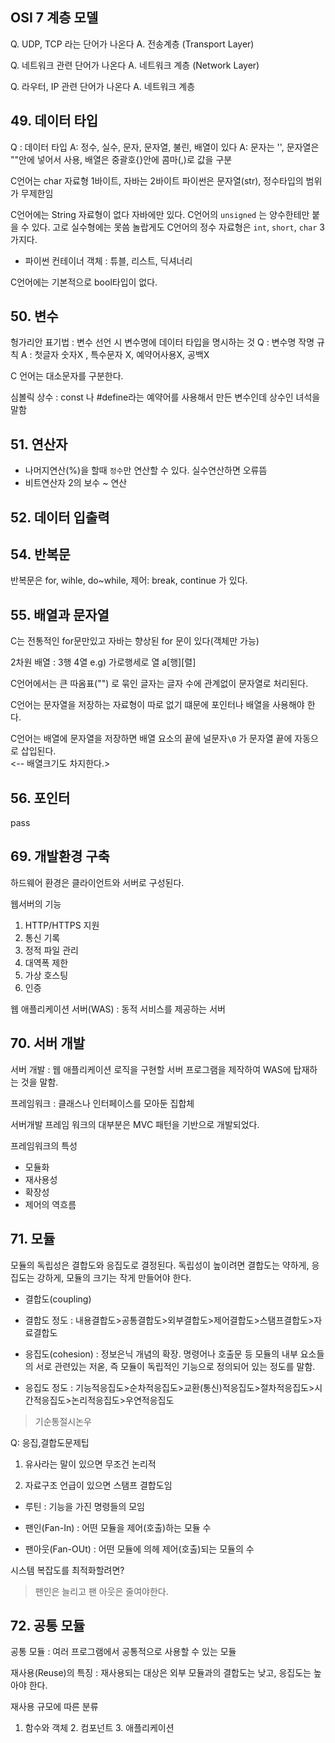 


## OSI 7 계층 모델
Q. UDP, TCP 라는 단어가 나온다 
A. 전송계층 (Transport Layer)

Q. 네트워크 관련 단어가 나온다
A. 네트워크 계층 (Network Layer)

Q. 라우터, IP 관련 단어가 나온다
A. 네트워크 계층


## 49. 데이터 타입
Q : 데이터 타입
A: 정수, 실수, 문자, 문자열, 불린, 배열이 있다
A: 문자는 '', 문자열은 ""안에 넣어서 사용, 배열은 중괄호{}안에 콤마(,)로 값을 구분

C언어는 char 자료형 1바이트, 자바는 2바이트
파이썬은 문자열(str), 정수타입의 범위가 무제한임

C언어에는 String 자료형이 없다 자바에만 있다.
C언어의 `unsigned` 는 양수한테만 붙을 수 있다. 고로 실수형에는 못씀
놀랍게도 C언어의 정수 자료형은 `int`, `short`, `char` 3가지다. 
- 파이썬 컨테이너 객체 : 튜블, 리스트, 딕셔너리

C언어에는 기본적으로 bool타입이 없다.

## 50. 변수
헝가리안 표기법 : 변수 선언 시 변수명에 데이터 타입을 명시하는 것
Q : 변수명 작명 규칙
A : 첫글자 숫자X , 특수문자 X, 예약어사용X, 공백X

C 언어는 대소문자를 구분한다.

심볼릭 상수 :  const 나 #define라는 예약어를 사용해서 만든 변수인데 상수인 녀석을 말함


## 51. 연산자
- 나머지연산(%)을 할때 `정수`만 연산할 수 있다. 실수연산하면 오류뜸
- 비트연산자
2의 보수 ~ 연산

## 52. 데이터 입출력

## 54. 반복문
반복문은 for, wihle, do~while, 제어: break, continue 가 있다.

## 55. 배열과 문자열
C는 전통적인 for문만있고 자바는 향상된 for 문이 있다(객체만 가능)

2차원 배열 : 3행 4열 e.g) 가로행세로 열 a[행][렬]

C언어에서는 큰 따옴표("") 로 묶인 글자는 글자 수에 관계없이 문자열로 처리된다.<br>

C언어는 문자열을 저장하는 자료형이 따로 없기 떄문에 포인터나 배열을 사용해야 한다.<br>

C언어는 배열에 문자열을 저장하면 배열 요소의 끝에 널문자`\0` 가 문자열 끝에 자동으로 삽입된다.<br> <-- 배열크기도 차지한다.>

## 56. 포인터
pass

 
 

 ## 69. 개발환경 구축
하드웨어 환경은 클라이언트와 서버로 구성된다.

 웹서버의 기능
 1. HTTP/HTTPS 지원
 2. 통신 기록
 3. 정적 파일 관리
 4. 대역폭 제한
 5. 가상 호스팅
 6. 인증

 웹 애플리케이션 서버(WAS) : 동적 서비스를 제공하는 서버

 ## 70. 서버 개발
서버 개발 : 웹 애플리케이션 로직을 구현할 서버 프로그램을 제작하여 WAS에 탑재하는 것을 말함.

프레임워크 : 클래스나 인터페이스를 모아둔 집합체

서버개발 프레임 워크의 대부분은 MVC 패턴을 기반으로 개발되었다.

프레임워크의 특성
- 모듈화
- 재사용성
- 확장성
- 제어의 역흐름

## 71. 모듈
모듈의 독립성은 결합도와 응집도로 결정된다.
독립성이 높이려면 결합도는 약하게,
응집도는 강하게, 모듈의 크기는 작게 만들어야 한다.

- 결합도(coupling)

- 결합도 정도 :
내용결합도>공통결합도>외부결합도>제어결합도>스탬프결합도>자료결합도

- 응집도(cohesion) : 정보은닉 개념의 확장. 명령어나 호출문 등 모듈의 내부 요소들의 서로 관련있는 저옫, 즉 모듈이 독립적인 기능으로 정의되어 있는 정도를 말함.

- 응집도 정도 :
기능적응집도>순차적응집도>교환(통신)적응집도>절차적응집도>시간적응집도>논리적응집도>우연적응집도

> 기순통절시논우

Q: 응집,결합도문제팁
1. 유사라는 말이 있으면 무조건 논리적

2. 자료구조 언급이 있으면 스탬프 결합도임 

- 루틴 : 기능을 가진 명령들의 모임

- 팬인(Fan-In) : 어떤 모듈을 제어(호출)하는 모듈 수

- 팬아웃(Fan-OUt) : 어떤 모듈에 의헤 제어(호출)되는 모듈의 수 


시스템 복잡도를 최적화할려면?
> 팬인은 늘리고 팬 아웃은 줄여야한다.

## 72. 공통 모듈

공통 모듈 : 여러 프로그램에서 공통적으로 사용할 수 있는 모듈

재사용(Reuse)의 특징 : 재사용되는 대상은 외부 모듈과의 결합도는 낮고, 응집도는 높아야 한다.

재사용 규모에 따른 분류
1. 함수와 객체 2. 컴포넌트 3. 애플리케이션

